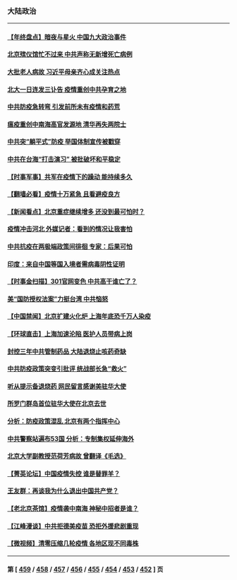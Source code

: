 ### 大陆政治
---
#### [【年终盘点】暗夜与星火 中国九大政治事件](../../pages/ncid277/n13891171.md) 
#### [北京殡仪馆忙不过来 中共声称无新增死亡病例](../../pages/ncid277/n13891785.md) 
#### [大批老人病故 习近平母亲齐心成关注热点](../../pages/ncid277/n13891779.md) 
#### [北大一日连发三讣告 疫情重创中共孕育之地](../../pages/ncid277/n13891518.md) 
#### [中共防疫急转弯 引发前所未有疫情和药荒](../../pages/ncid277/n13891787.md) 
#### [瘟疫重创中南海高官发源地 清华再失两院士](../../pages/ncid277/n13891777.md) 
#### [中共突“躺平式”防疫 举国体制宣传被戳穿](../../pages/ncid277/n13891770.md) 
#### [中共在台海“打击演习” 被批破坏和平稳定](../../pages/ncid277/n13891734.md) 
#### [【时事军事】共军在疫情下的躁动 能持续多久](../../pages/ncid277/n13891569.md) 
#### [【翻墙必看】疫情十万紧急 且看避疫良方](../../pages/ncid277/n13891426.md) 
#### [【新闻看点】北京重症继续增多 还没到最可怕时？](../../pages/ncid277/n13891184.md) 
#### [疫情冲击河北 外媒记者：看到的情况让我害怕](../../pages/ncid277/n13891260.md) 
#### [中共抗疫在两极端政策间徘徊 专家：后果可怕](../../pages/ncid277/n13891235.md) 
#### [印度：来自中国等国入境者需病毒阴性证明](../../pages/ncid277/n13891215.md) 
#### [【时事金扫描】301官网变色 中共高干谁亡了？](../../pages/ncid277/n13891154.md) 
#### [美“国防授权法案”力挺台湾 中共恼怒](../../pages/ncid277/n13891151.md) 
#### [【中国禁闻】北京扩建火化炉 上海年底恐千万人染疫](../../pages/ncid277/n13890771.md) 
#### [【环球直击】上海加速沦陷 医护人员带病上岗](../../pages/ncid277/n13890776.md) 
#### [封控三年中共管制药品 大陆退烧止咳药奇缺](../../pages/ncid277/n13890787.md) 
#### [中共防疫政策突变引批评 统战部长急“救火”](../../pages/ncid277/n13890886.md) 
#### [听从提示备退烧药 网民留言感谢美驻华大使](../../pages/ncid277/n13890916.md) 
#### [所罗门群岛首位驻华大使在北京去世](../../pages/ncid277/n13890893.md) 
#### [分析：防疫政策混乱 北京有两个指挥中心](../../pages/ncid277/n13890791.md) 
#### [中共警察站遍布53国 分析：专制集权延伸海外](../../pages/ncid277/n13890670.md) 
#### [北京大学副教授范荷芳病故 曾翻译《毛选》](../../pages/ncid277/n13890768.md) 
#### [【菁英论坛】中国疫情失控 谁是替罪羊？](../../pages/ncid277/n13890778.md) 
#### [王友群：再谈我为什么退出中国共产党？](../../pages/ncid277/n13890217.md) 
#### [【老北京茶馆】疫情袭中南海 神秘中招者是谁？](../../pages/ncid277/n13890683.md) 
#### [【江峰漫谈】中共拒德美疫苗 恐拒外援悲剧重现](../../pages/ncid277/n13890686.md) 
#### [【微视频】清零压缩几轮疫情 各地区现不同毒株](../../pages/ncid277/n13890621.md) 

---
#### 第 [ [459](./459.md) / [458](./458.md) / [457](./457.md) / [456](./456.md) / [455](./455.md) / [454](./454.md) / [453](./453.md) / [452](./452.md) ] 页
